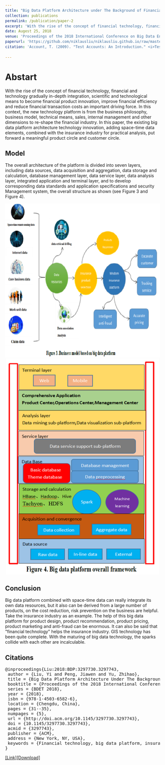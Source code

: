 ```yaml
---
title: "Big Data Platform Architecture under The Background of Financial Technology"
collection: publications
permalink: /publication/paper-2
excerpt: 'With the rise of the concept of financial technology, financial and technology gradually in-depth integration, scientific and technological means to become financial product innovation, improve financial efficiency and reduce financial transaction costs an important driving force. In this context, the new technology platform is from the business philosophy, business model, technical means, sales, internal management and other dimensions to re-shape the financial industry. In this paper, the existing big data platform architecture technology innovation, adding space-time data elements, combined with the insurance industry for practical analysis, put forward a meaningful product circle and customer circle.'
date: Augest 25, 2018
venue: 'Proceedings of the 2018 International Conference on Big Data Engineering and Technology'
paperurl: 'https://github.com/niklausliu/niklausliu.github.io/raw/master/files/p31-Liu.pdf'
citation: 'Account, T. (2009). "Test Accounts: An Introduction." <i>Testing Studies</i>. 1(1).'

---
```


# Abstart
With the rise of the concept of financial technology, financial and technology gradually in-depth integration, scientific and technological means to become financial product innovation, improve financial efficiency and reduce financial transaction costs an important driving force. In this context, the new technology platform is from the business philosophy, business model, technical means, sales, internal management and other dimensions to re-shape the financial industry. In this paper, the existing big data platform architecture technology innovation, adding space-time data elements, combined with the insurance industry for practical analysis, put forward a meaningful product circle and customer circle.

## Model
The overall architecture of the platform is divided into seven layers, including data sources, data acquisition and aggregation, data storage and calculation, database management layer, data service layer, data analysis layer, integrated application and terminal layer, and to develop corresponding data standards and application specifications and security Management system, the overall structure as shown (see Figure 3 and Figure 4).

<img src="/images/paper-2-1.png" alt="Business model based on big data platform." title="Business model based on big data platform." width="700" height="500" />

<div align=center><img src="/images/paper-2-2.png" alt="Big data platform overall framework." title="Big data platform overall framework." width="500" height="700" /></div>

## Conclusion
Big data platform combined with space-time data can really integrate its own data resources, but it also can be derived from a large number of products, on the cost reduction, risk prevention on the business are helpful. Take the insurance industry as an example. The help of this big data platform for product design, product recommendation, product pricing, product marketing and anti-fraud can be enormous. It can also be said that "financial technology" helps the insurance industry. GIS technology has been quite complete. With the maturing of big data technology, the sparks collide with each other are incalculable.


## Citations
<pre>
@inproceedings{Liu:2018:BDP:3297730.3297743,
 author = {Liu, Yi and Peng, Jiawen and Yu, Zhihao},
 title = {Big Data Platform Architecture Under The Background of Financial Technology: In The Insurance Industry As An Example},
 booktitle = {Proceedings of the 2018 International Conference on Big Data Engineering and Technology},
 series = {BDET 2018},
 year = {2018},
 isbn = {978-1-4503-6582-6},
 location = {Chengdu, China},
 pages = {31--35},
 numpages = {5},
 url = {http://doi.acm.org/10.1145/3297730.3297743},
 doi = {10.1145/3297730.3297743},
 acmid = {3297743},
 publisher = {ACM},
 address = {New York, NY, USA},
 keywords = {Financial technology, big data platform, insurance industry, platform architecture, time and space data},
} 
</pre>


[[Link]](https://dl.acm.org/citation.cfm?id=3297743)[[Download]](https://dl.acm.org/citation.cfm?id=3297743)

